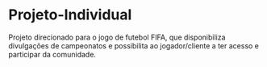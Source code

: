 # Projeto-Individual


Projeto direcionado para o jogo de futebol FIFA, que disponibiliza divulgações de campeonatos e possibilita ao jogador/cliente a ter acesso e participar da comunidade.
